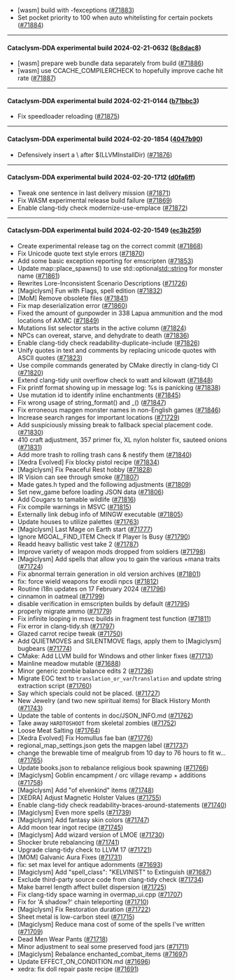 * [wasm] build with -fexceptions ([#71883](https://github.com/CleverRaven/Cataclysm-DDA/pull/71883))
* Set pocket priority to 100 when auto whitelisting for certain pockets ([#71884](https://github.com/CleverRaven/Cataclysm-DDA/pull/71884))

---

#### Cataclysm-DDA experimental build 2024-02-21-0632 ([8c8dac8](https://github.com/CleverRaven/Cataclysm-DDA/releases/tag/cdda-experimental-2024-02-21-0632))

* [wasm] prepare web bundle data separately from build ([#71886](https://github.com/CleverRaven/Cataclysm-DDA/pull/71886))
* [wasm] use CCACHE_COMPILERCHECK to hopefully improve cache hit rate ([#71887](https://github.com/CleverRaven/Cataclysm-DDA/pull/71887))

---

#### Cataclysm-DDA experimental build 2024-02-21-0144 ([b71bbc3](https://github.com/CleverRaven/Cataclysm-DDA/releases/tag/cdda-experimental-2024-02-21-0144))

* Fix speedloader reloading ([#71875](https://github.com/CleverRaven/Cataclysm-DDA/pull/71875))

---

#### Cataclysm-DDA experimental build 2024-02-20-1854 ([4047b90](https://github.com/CleverRaven/Cataclysm-DDA/releases/tag/cdda-experimental-2024-02-20-1854))

* Defensively insert a \ after $(LLVMInstallDir) ([#71876](https://github.com/CleverRaven/Cataclysm-DDA/pull/71876))

---

#### Cataclysm-DDA experimental build 2024-02-20-1712 ([d0fa6ff](https://github.com/CleverRaven/Cataclysm-DDA/releases/tag/cdda-experimental-2024-02-20-1712))

* Tweak one sentence in last delivery mission ([#71871](https://github.com/CleverRaven/Cataclysm-DDA/pull/71871))
* Fix WASM experimental release build failure ([#71869](https://github.com/CleverRaven/Cataclysm-DDA/pull/71869))
* Enable clang-tidy check modernize-use-emplace ([#71872](https://github.com/CleverRaven/Cataclysm-DDA/pull/71872))

---

#### Cataclysm-DDA experimental build 2024-02-20-1549 ([ec3b259](https://github.com/CleverRaven/Cataclysm-DDA/releases/tag/cdda-experimental-2024-02-20-1549))

* Create experimental release tag on the correct commit ([#71868](https://github.com/CleverRaven/Cataclysm-DDA/pull/71868))
* Fix Unicode quote text style errors ([#71870](https://github.com/CleverRaven/Cataclysm-DDA/pull/71870))
* Add some basic exception reporting for emscripten ([#71853](https://github.com/CleverRaven/Cataclysm-DDA/pull/71853))
* Update map::place_spawns() to use std::optional<std::string> for monster name ([#71861](https://github.com/CleverRaven/Cataclysm-DDA/pull/71861))
* Rewrites Lore-Inconsistent Scenario Descriptions ([#71726](https://github.com/CleverRaven/Cataclysm-DDA/pull/71726))
* [Magiclysm] Fun with Flags, spell edition ([#71832](https://github.com/CleverRaven/Cataclysm-DDA/pull/71832))
* [MoM] Remove obsolete files ([#71841](https://github.com/CleverRaven/Cataclysm-DDA/pull/71841))
* Fix map deserialization error ([#71860](https://github.com/CleverRaven/Cataclysm-DDA/pull/71860))
* Fixed the amount of gunpowder in 338 Lapua ammunition and the mod locations of AXMC ([#71849](https://github.com/CleverRaven/Cataclysm-DDA/pull/71849))
* Mutations list selector starts in the active column ([#71824](https://github.com/CleverRaven/Cataclysm-DDA/pull/71824))
* NPCs can overeat, starve, and dehydrate to death ([#71836](https://github.com/CleverRaven/Cataclysm-DDA/pull/71836))
* Enable clang-tidy check readability-duplicate-include ([#71826](https://github.com/CleverRaven/Cataclysm-DDA/pull/71826))
* Unify quotes in text and comments by replacing unicode quotes with ASCII quotes ([#71823](https://github.com/CleverRaven/Cataclysm-DDA/pull/71823))
* Use compile commands generated by CMake directly in clang-tidy CI ([#71820](https://github.com/CleverRaven/Cataclysm-DDA/pull/71820))
* Extend clang-tidy unit overflow check to watt and kilowatt ([#71848](https://github.com/CleverRaven/Cataclysm-DDA/pull/71848))
* Fix printf format showing up in message log: %s is panicking ([#71838](https://github.com/CleverRaven/Cataclysm-DDA/pull/71838))
* Use mutation id to identify inline enchantments ([#71845](https://github.com/CleverRaven/Cataclysm-DDA/pull/71845))
* Fix wrong usage of string_format() and _() ([#71847](https://github.com/CleverRaven/Cataclysm-DDA/pull/71847))
* Fix erroneous mapgen monster names in non-English games ([#71846](https://github.com/CleverRaven/Cataclysm-DDA/pull/71846))
* Increase search ranges for important locations ([#71729](https://github.com/CleverRaven/Cataclysm-DDA/pull/71729))
* Add suspiciously missing break to fallback special placement code. ([#71830](https://github.com/CleverRaven/Cataclysm-DDA/pull/71830))
* 410 craft adjustment, 357 primer fix, XL nylon holster fix, sauteed onions ([#71831](https://github.com/CleverRaven/Cataclysm-DDA/pull/71831))
* Add more trash to rolling trash cans & nestify them ([#71840](https://github.com/CleverRaven/Cataclysm-DDA/pull/71840))
* [Xedra Evolved] Fix blocky pistol recipe ([#71834](https://github.com/CleverRaven/Cataclysm-DDA/pull/71834))
* [Magiclysm] Fix Peaceful Rest hobby ([#71828](https://github.com/CleverRaven/Cataclysm-DDA/pull/71828))
* IR Vision can see through smoke ([#71807](https://github.com/CleverRaven/Cataclysm-DDA/pull/71807))
* Made gates.h typed and the following adjustments ([#71809](https://github.com/CleverRaven/Cataclysm-DDA/pull/71809))
* Set new_game before loading JSON data ([#71806](https://github.com/CleverRaven/Cataclysm-DDA/pull/71806))
* Add Cougars to tamable wildlife ([#71816](https://github.com/CleverRaven/Cataclysm-DDA/pull/71816))
* Fix compile warnings in MSVC ([#71815](https://github.com/CleverRaven/Cataclysm-DDA/pull/71815))
* Externally link debug info of MINGW executable ([#71805](https://github.com/CleverRaven/Cataclysm-DDA/pull/71805))
* Update houses to utilize palettes ([#71763](https://github.com/CleverRaven/Cataclysm-DDA/pull/71763))
* [Magiclysm] Last Mage on Earth start ([#71777](https://github.com/CleverRaven/Cataclysm-DDA/pull/71777))
* Ignore MGOAL_FIND_ITEM Check If Player Is Busy ([#71790](https://github.com/CleverRaven/Cataclysm-DDA/pull/71790))
* Readd heavy ballistic vest take 2 ([#71787](https://github.com/CleverRaven/Cataclysm-DDA/pull/71787))
* Improve variety of weapon mods dropped from soldiers ([#71798](https://github.com/CleverRaven/Cataclysm-DDA/pull/71798))
* [Magiclysm] Add spells that allow you to gain the various +mana traits ([#71724](https://github.com/CleverRaven/Cataclysm-DDA/pull/71724))
* Fix abnormal terrain generation in old version archives ([#71801](https://github.com/CleverRaven/Cataclysm-DDA/pull/71801))
* fix: force wield weapons for exodii npcs ([#71812](https://github.com/CleverRaven/Cataclysm-DDA/pull/71812))
* Routine i18n updates on 17 February 2024 ([#71796](https://github.com/CleverRaven/Cataclysm-DDA/pull/71796))
* cinnamon in oatmeal ([#71799](https://github.com/CleverRaven/Cataclysm-DDA/pull/71799))
* disable verification in emscripten builds by default ([#71795](https://github.com/CleverRaven/Cataclysm-DDA/pull/71795))
* properly migrate ammo ([#71779](https://github.com/CleverRaven/Cataclysm-DDA/pull/71779))
* Fix infinite looping in msvc builds in fragment test function ([#71811](https://github.com/CleverRaven/Cataclysm-DDA/pull/71811))
* Fix error in clang-tidy.sh ([#71797](https://github.com/CleverRaven/Cataclysm-DDA/pull/71797))
* Glazed carrot recipe tweak ([#71750](https://github.com/CleverRaven/Cataclysm-DDA/pull/71750))
* Add QUIETMOVES and SILENTMOVE flags, apply them to [Magiclysm] bugbears ([#71774](https://github.com/CleverRaven/Cataclysm-DDA/pull/71774))
* CMake: Add LLVM build for Windows and other linker fixes ([#71713](https://github.com/CleverRaven/Cataclysm-DDA/pull/71713))
* Mainline meadow mutable ([#71688](https://github.com/CleverRaven/Cataclysm-DDA/pull/71688))
* Minor generic zombie balance edits 2 ([#71736](https://github.com/CleverRaven/Cataclysm-DDA/pull/71736))
* Migrate EOC text to `translation_or_var`/`translation` and update string extraction script ([#71760](https://github.com/CleverRaven/Cataclysm-DDA/pull/71760))
* Say which specials could not be placed. ([#71727](https://github.com/CleverRaven/Cataclysm-DDA/pull/71727))
* New Jewelry (and two new spiritual items) for Black History Month ([#71743](https://github.com/CleverRaven/Cataclysm-DDA/pull/71743))
* Update the table of contents in doc/JSON_INFO.md ([#71762](https://github.com/CleverRaven/Cataclysm-DDA/pull/71762))
* Take away ``HARDTOSHOOT`` from skeletal zombies ([#71752](https://github.com/CleverRaven/Cataclysm-DDA/pull/71752))
* Loose Meat Salting ([#71764](https://github.com/CleverRaven/Cataclysm-DDA/pull/71764))
* [Xedra Evolved] Fix Homullus fae ban ([#71776](https://github.com/CleverRaven/Cataclysm-DDA/pull/71776))
* regional_map_settings.json gets the mapgen label ([#71737](https://github.com/CleverRaven/Cataclysm-DDA/pull/71737))
* change the brewable time of mealgrub from 10 day to 76 hours to fit w… ([#71765](https://github.com/CleverRaven/Cataclysm-DDA/pull/71765))
* Update books.json to rebalance religious book spawning ([#71766](https://github.com/CleverRaven/Cataclysm-DDA/pull/71766))
* [Magiclysm] Goblin encampment / orc village revamp + additions ([#71758](https://github.com/CleverRaven/Cataclysm-DDA/pull/71758))
* [Magiclysm] Add "of elvenkind" items ([#71748](https://github.com/CleverRaven/Cataclysm-DDA/pull/71748))
* [XEDRA] Adjust Magnetic Holster Values ([#71755](https://github.com/CleverRaven/Cataclysm-DDA/pull/71755))
* Enable clang-tidy check readability-braces-around-statements ([#71740](https://github.com/CleverRaven/Cataclysm-DDA/pull/71740))
* [Magiclysm] Even more spells ([#71739](https://github.com/CleverRaven/Cataclysm-DDA/pull/71739))
* [Magiclysm] Add fantasy skin colors  ([#71747](https://github.com/CleverRaven/Cataclysm-DDA/pull/71747))
* Add moon tear ingot recipe ([#71745](https://github.com/CleverRaven/Cataclysm-DDA/pull/71745))
* [Magiclysm] Add wizard version of LMOE ([#71730](https://github.com/CleverRaven/Cataclysm-DDA/pull/71730))
* Shocker brute rebalancing ([#71741](https://github.com/CleverRaven/Cataclysm-DDA/pull/71741))
* Upgrade clang-tidy check to LLVM 17 ([#71721](https://github.com/CleverRaven/Cataclysm-DDA/pull/71721))
* [MOM] Galvanic Aura Fixes ([#71731](https://github.com/CleverRaven/Cataclysm-DDA/pull/71731))
* fix: set max level for antique adornments ([#71693](https://github.com/CleverRaven/Cataclysm-DDA/pull/71693))
* [Magiclysm] Add "spell_class": "KELVINIST" to Extinguish ([#71687](https://github.com/CleverRaven/Cataclysm-DDA/pull/71687))
* Exclude third-party source code from clang-tidy check ([#71734](https://github.com/CleverRaven/Cataclysm-DDA/pull/71734))
* Make barrel length affect bullet dispersion ([#71725](https://github.com/CleverRaven/Cataclysm-DDA/pull/71725))
* Fix clang-tidy space warning in overmap_ui.cpp ([#71707](https://github.com/CleverRaven/Cataclysm-DDA/pull/71707))
* Fix for 'A shadow?' chain teleporting ([#71710](https://github.com/CleverRaven/Cataclysm-DDA/pull/71710))
* [Magiclysm] Fix Restoration duration ([#71722](https://github.com/CleverRaven/Cataclysm-DDA/pull/71722))
* Sheet metal is low-carbon steel ([#71715](https://github.com/CleverRaven/Cataclysm-DDA/pull/71715))
* [Magiclysm] Reduce mana cost of some of the spells I've written ([#71709](https://github.com/CleverRaven/Cataclysm-DDA/pull/71709))
* Dead Men Wear Pants ([#71718](https://github.com/CleverRaven/Cataclysm-DDA/pull/71718))
* Minor adjustment to seal some preserved food jars ([#71711](https://github.com/CleverRaven/Cataclysm-DDA/pull/71711))
* [Magiclysm] Rebalance enchanted_combat_items ([#71697](https://github.com/CleverRaven/Cataclysm-DDA/pull/71697))
* Update EFFECT_ON_CONDITION.md ([#71696](https://github.com/CleverRaven/Cataclysm-DDA/pull/71696))
* xedra: fix doll repair paste recipe ([#71691](https://github.com/CleverRaven/Cataclysm-DDA/pull/71691))
